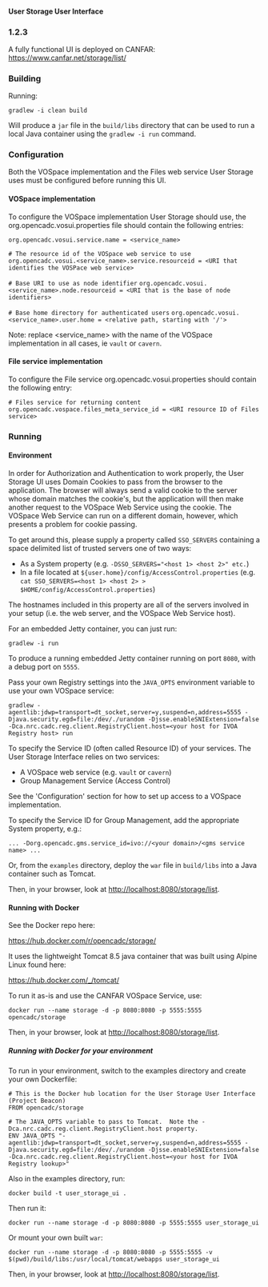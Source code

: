 #### User Storage User Interface
### 1.2.3


A fully functional UI is deployed on CANFAR: https://www.canfar.net/storage/list/

### Building

Running:

`gradlew -i clean build`

Will produce a `jar` file in the `build/libs` directory that can be used to run a local Java container using the `gradlew -i run` command.


### Configuration
Both the VOSpace implementation and the Files web service User Storage uses must be configured before
running this UI.

#### VOSpace implementation 
To configure the VOSpace implementation User Storage should use, the org.opencadc.vosui.properties file should 
contain the following entries:

`org.opencadc.vosui.service.name = <service_name>`

`# The resource id of the VOSpace web service to use`
`org.opencadc.vosui.<service_name>.service.resourceid = <URI that identifies the VOSPace web service>`

`# Base URI to use as node identifier`
`org.opencadc.vosui.<service_name>.node.resourceid = <URI that is the base of node identifiers>`

`# Base home directory for authenticated users`
`org.opencadc.vosui.<service_name>.user.home = <relative path, starting with '/'>`

Note: replace <service_name> with the name of the VOSpace implementation in all cases, ie `vault` or `cavern`.

#### File service implementation 
To configure the File service org.opencadc.vosui.properties should contain the following entry:

`# Files service for returning content`
`org.opencadc.vospace.files_meta_service_id = <URI resource ID of Files service>`


### Running

#### Environment

In order for Authorization and Authentication to work properly, the User Storage UI uses Domain Cookies to pass from the browser to the application.
The browser will always send a valid cookie to the server whose domain matches the cookie's, but the application will then make another request
to the VOSpace Web Service using the cookie.  The VOSpace Web Service can run on a different domain, however, which presents a problem for
cookie passing.

To get around this, please supply a property called `SSO_SERVERS` containing a space delimited list of trusted servers one of two ways:

  - As a System property (e.g. `-DSSO_SERVERS="<host 1> <host 2>" etc.`)
  - In a file located at `${user.home}/config/AccessControl.properties` (e.g. `cat SSO_SERVERS=<host 1> <host 2> > $HOME/config/AccessControl.properties`)

The hostnames included in this property are all of the servers involved in your setup (i.e. the web server, and the VOSpace Web Service host).

For an embedded Jetty container, you can just run:

`gradlew -i run`

To produce a running embedded Jetty container running on port `8080`, with a debug port on `5555`.

Pass your own Registry settings into the `JAVA_OPTS` environment variable to use your own VOSpace service:

`gradlew -agentlib:jdwp=transport=dt_socket,server=y,suspend=n,address=5555 -Djava.security.egd=file:/dev/./urandom -Djsse.enableSNIExtension=false -Dca.nrc.cadc.reg.client.RegistryClient.host=<your host for IVOA Registry host> run`

To specify the Service ID (often called Resource ID) of your services.  The User Storage Interface relies on two services:

 - A VOSpace web service (e.g. `vault` or `cavern`)
 - Group Management Service (Access Control)
 
See the 'Configuration' section for how to set up access to a VOSpace implementation. 

To specify the Service ID for Group Management, add the appropriate System property, e.g.:

`... -Dorg.opencadc.gms.service_id=ivo://<your domain>/<gms service name> ...`


Or, from the `examples` directory, deploy the `war` file in `build/libs` into a Java container such as Tomcat.

Then, in your browser, look at <a href="http://localhost:8080/storage/list">http://localhost:8080/storage/list</a>.

#### Running with Docker

See the Docker repo here:

<a rel="external" href="https://hub.docker.com/r/opencadc/storage/">https://hub.docker.com/r/opencadc/storage/</a>

It uses the lightweight Tomcat 8.5 java container that was built using Alpine Linux found here:

<a href="https://hub.docker.com/_/tomcat/" rel="external">https://hub.docker.com/_/tomcat/</a>

To run it as-is and use the CANFAR VOSpace Service, use:

`docker run --name storage -d -p 8080:8080 -p 5555:5555 opencadc/storage`

Then, in your browser, look at <a href="http://localhost:8080/storage/list">http://localhost:8080/storage/list</a>.

##### Running with Docker for your environment

To run in your environment, switch to the examples directory and create your own Dockerfile:

```
# This is the Docker hub location for the User Storage User Interface (Project Beacon)
FROM opencadc/storage

# The JAVA_OPTS variable to pass to Tomcat.  Note the -Dca.nrc.cadc.reg.client.RegistryClient.host property.
ENV JAVA_OPTS "-agentlib:jdwp=transport=dt_socket,server=y,suspend=n,address=5555 -Djava.security.egd=file:/dev/./urandom -Djsse.enableSNIExtension=false -Dca.nrc.cadc.reg.client.RegistryClient.host=<your host for IVOA Registry lookup>"
```

Also in the examples directory, run:

`docker build -t user_storage_ui .`

Then run it:

`docker run --name storage -d -p 8080:8080 -p 5555:5555 user_storage_ui`

Or mount your own built `war`:

`docker run --name storage -d -p 8080:8080 -p 5555:5555 -v $(pwd)/build/libs:/usr/local/tomcat/webapps user_storage_ui`

Then, in your browser, look at <a href="http://localhost:8080/storage/list">http://localhost:8080/storage/list</a>.

